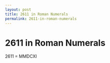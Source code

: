 ```yaml
---
layout: post
title: 2611 in Roman Numerals
permalink: 2611-in-roman-numerals
---
```


# 2611 in Roman Numerals

2611 = MMDCXI
